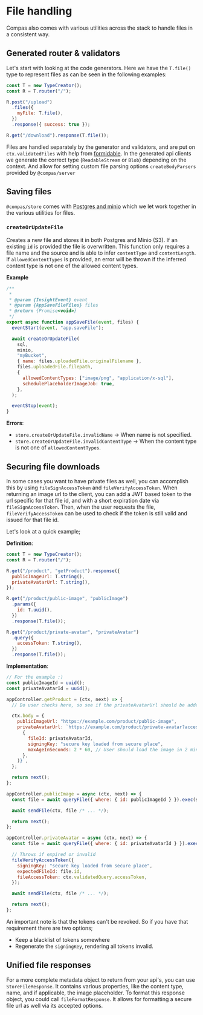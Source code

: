 # File handling

Compas also comes with various utilities across the stack to handle files in a
consistent way.

## Generated router & validators

Let's start with looking at the code generators. Here we have the `T.file()`
type to represent files as can be seen in the following examples:

```js
const T = new TypeCreator();
const R = T.router("/");

R.post("/upload")
  .files({
    myFile: T.file(),
  })
  .response({ success: true });

R.get("/download").response(T.file());
```

Files are handled separately by the generator and validators, and are put on
`ctx.validatedFiles` with help from
[formidable](https://www.npmjs.com/package/formidable). In the generated api
clients we generate the correct type (`ReadableStream` or `Blob`) depending on
the context. And allow for setting custom file parsing options
`createBodyParsers` provided by `@compas/server`

## Saving files

`@compas/store` comes with
[Postgres and minio](/features/postgres-and-minio.html) which we let work
together in the various utilities for files.

### `createOrUpdateFile`

Creates a new file and stores it in both Postgres and Minio (S3). If an existing
`id` is provided the file is overwritten. This function only requires a file
name and the source and is able to infer `contentType` and `contentLength`. If
`allowedContentTypes` is provided, an error will be thrown if the inferred
content type is not one of the allowed content types.

**Example**

```js
/**
 *
 * @param {InsightEvent} event
 * @param {AppSaveFileFiles} files
 * @return {Promise<void>}
 */
export async function appSaveFile(event, files) {
  eventStart(event, "app.saveFile");

  await createOrUpdateFile(
    sql,
    minio,
    "myBucket",
    { name: files.uploadedFile.originalFilename },
    files.uploadedFile.filepath,
    {
      allowedContentTypes: ["image/png", "application/x-sql"],
      schedulePlaceholderImageJob: true,
    },
  );

  eventStop(event);
}
```

**Errors**:

- `store.createOrUpdateFile.invalidName` -> When name is not specified.
- `store.createOrUpdateFile.invalidContentType` -> When the content type is not
  one of `allowedContentTypes`.

## Securing file downloads

In some cases you want to have private files as well, you can accomplish this by
using `fileSignAccessToken` and `fileVerifyAccessToken`. When returning an image
url to the client, you can add a JWT based token to the url specific for that
file id, and with a short expiration date via `fileSignAccessToken`. Then, when
the user requests the file, `fileVerifyAccessToken` can be used to check if the
token is still valid and issued for that file id.

Let's look at a quick example;

**Definition**:

```js
const T = new TypeCreator();
const R = T.router("/");

R.get("/product", "getProduct").response({
  publicImageUrl: T.string(),
  privateAvatarUrl: T.string(),
});

R.get("/product/public-image", "publicImage")
  .params({
    id: T.uuid(),
  })
  .response(T.file());

R.get("/product/private-avatar", "privateAvatar")
  .query({
    accessToken: T.string(),
  })
  .response(T.file());
```

**Implementation**:

```js
// For the example :)
const publicImageId = uuid();
const privateAvatarId = uuid();

appController.getProduct = (ctx, next) => {
  // Do user checks here, so see if the privateAvatarUrl should be added.

  ctx.body = {
    publicImageUrl: "https://example.com/product/public-image",
    privateAvatarUrl: `https://example.com/product/private-avatar?accessToken=${fileSignAccessToken(
      {
        fileId: privateAvatarId,
        signingKey: "secure key loaded from secure place",
        maxAgeInSeconds: 2 * 60, // User should load the image in 2 minutes
      },
    )}`,
  };

  return next();
};

appController.publicImage = async (ctx, next) => {
  const file = await queryFile({ where: { id: publicImageId } }).exec(sql);

  await sendFile(ctx, file /* ... */);

  return next();
};

appController.privateAvatar = async (ctx, next) => {
  const file = await queryFile({ where: { id: privateAvatarId } }).exec(sql);

  // Throws if expired or invalid
  fileVerifyAccessToken({
    signingKey: "secure key loaded from secure place",
    expectedFileId: file.id,
    fileAccessToken: ctx.validatedQuery.accessToken,
  });

  await sendFile(ctx, file /* ... */);

  return next();
};
```

An important note is that the tokens can't be revoked. So if you have that
requirement there are two options;

- Keep a blacklist of tokens somewhere
- Regenerate the `signingKey`, rendering all tokens invalid.

## Unified file responses

For a more complete metadata object to return from your api's, you can use
`StoreFileResponse`. It contains various properties, like the content type,
name, and if applicable, the image placeholder. To format this response object,
you could call `fileFormatResponse`. It allows for formatting a secure file url
as well via its accepted options.

